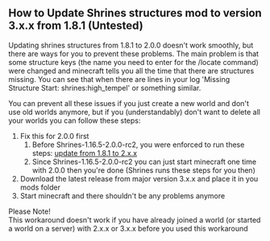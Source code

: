## How to Update Shrines structures mod to version 3.x.x from 1.8.1 (Untested)

Updating shrines structures from 1.8.1 to 2.0.0 doesn't work smoothly, but there are ways for you to prevent these problems. The main problem is that
some structure keys (the name you need to enter for the /locate command) were changed and minecraft tells you all the time that there are structures
missing. You can see that when there are lines in your log 'Missing Structure Start: shrines:high_tempel' or something similar.

You can prevent all these issues if you just create a new world and don't use old worlds anymore, but if you (understandably) don't want to delete all
your worlds you can follow these steps:

1. Fix this for 2.0.0 first
   1. Before Shrines-1.16.5-2.0.0-rc2, you were enforced to run these steps: 
   [update from 1.8.1 to 2.x.x](UpdateTo2.0.0From1.8.1.md)
   2. Since Shrines-1.16.5-2.0.0-rc2 you can just start minecraft one time with 2.0.0 then you're done
      (Shrines runs these steps for you then)
2. Download the latest release from major version 3.x.x and place it in you mods folder
3. Start minecraft and there shouldn't be any problems anymore

Please Note!\
This workaround doesn't work if you have already joined a world (or started a world on a server) 
with 2.x.x or 3.x.x before you used this workaround